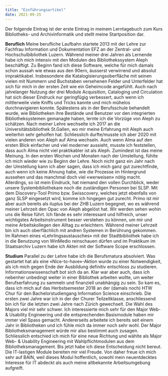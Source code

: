 ```yaml
---
title: "Einführungsartikel"
date: 2021-09-25
---
```


Der folgende Eintrag ist der erste Eintrag in meinem Lerntagebuch zum Kurs Bibliotheks- und Archivinformatik und stellt meine Startposition dar. 

**Beruflich**
Meine berufliche Laufbahn startete 2013 mit der Lehre zur Fachfrau Information und Dokumentation EFZ an der Zentral- und Hochschulbibliothek Luzern. Während meiner drei Jahren als Lernende habe ich mich intensiv mit den Modulen des Bibliothekssystem Aleph beschäftigt. Zu Beginn fand ich diese Software, welche für mich damals schon aussah wie etwas aus den 90ern, äusserst verwirrend und absolut impraktikabel. Insbesondere die Katalogisierungsoberfläche mit seinen vielen mit Nummern und Buchstaben versehenen Felder und Unterfelder hat sich für mich in der ersten Zeit wie ein Geheimcode angefühlt. Auch nach jahrelanger Nutzung der drei Module Acquisition, Cataloging und Circulation hat sich dieser Eindruck nur geringfügig verbessert, auch wenn ich mittlerweile viele Kniffs und Tricks kannte und mich mühelos durchnavigieren konnte. Spätestens als in der Berufsschule behandelt wurde, wie Bibliotheken ihre Bestände und Benutzer vor den integrierten Bibliotheksystemen gemanagte haben, lernte ich die Vorzüge von Aleph zu schätzen. Nach meiner Lehre wechselte ich 2017 an die Universitätsbibliothek St.Gallen, wo mir meine Erfahrung mit Aleph auch weiterhin sehr geholfen hat. Schliesslich durfte/musste ich aber 2020 mit vielen anderen von Aleph auf Alma wechseln. Auch wenn Alma auf den ersten Blick einfacher und viel moderner aussieht, musste ich feststellen, dass auch Alma nicht viel praktikabler ist als Aleph. Zumindest ist das meine Meinung. In den ersten Wochen und Monaten nach der Umstellung, fühlte ich mich wieder wie zu Beginn der Lehre. Noch nicht ganz ein Jahr nach der Umstellung kann ich aber sagen, dass ich mich ganz gut zurechtfinde, auch wenn ich keine Ahnung habe, wie die Prozesse im Hintergrund aussehen und das manchmal doch viel «werweisen» nötig macht. Allerdings, so ist mein Eindruck, hat niemand den vollen Durchblick, weder unsere Systembibliothekare noch die zuständigen Personen bei SLSP. Mit dem Discovery-Tool Primo bzw. Swisscovery, welches jetzt ebenfalls von ganz SLSP eingesetzt wird, komme ich hingegen gut zurecht. Primo ist mir aber auch bereits als iluplus bei der ZHB Luzern begegnet, wo es während meiner Lehrzeit den Opac von Aleph abgelöst hat. Wir werden sehen wohin uns die Reise führt. Ich fände es sehr interessant und hilfreich, unser wichtigstes Arbeitsinstrument besser verstehen zu können, um mir und meine Arbeitskollegen den Alltag zu erleichtern. 
Während meiner Lehrzeit bin ich auch oberflächlich mit andren Systemen in Berührung gekommen. Im Rahmen eines «Lehrlingsaustausches» mit der Stadtbibliothek habe ich in die Benutzung von WinMedio reinschauen dürfen und im Praktikum im Staatsarchiv Luzern habe ich Akten mit der Software Scope erschlossen. 

**Studium**
Parallel zu der Lehre habe ich die Berufsmatura absolviert. Was gestartet hat als eine «Nice-to-have»-Aktion wurde zu einer Notwendigkeit, als ich mich gegen Ende der Ausbildung definitiv entschloss zu studieren. Informationswissenschaft bot sich da an. Klar war aber auch, dass ich nebenher unbedingt weiter in einer Bibliothek arbeiten wollte, um weiter Berufserfahrung zu sammeln und finanziell unabhängig zu sein. So kam es, dass ich mich auf das Herbstsemester 2018 an der (damals noch) HTW Chur für den Bachelorstudiengang Information Science einschrieb. Die ersten zwei Jahre war ich in der der Churer Teilzeitklasse, anschliessend bin ich für die letzten zwei Jahre nach Zürich gewechselt. Die Wahl des Majors viel mir sehr schwer. Ich interessierte mich sehr für den Major Web- & Usability Engineering und die entsprechenden Basismodule haben mir immer viel Spass gemacht. Andererseits arbeitete ich bereits seit einem Jahr in Bibliotheken und ich fühle mich da immer noch sehr wohl. Der Major Bibliotheksmanagement würde mir also bestimmt auch zusagen. Schliesslich entschied ich mich für eine neue Richtung und wählte als Major Web- & Usability Engineering mit Wahlpflichtmodulen aus dem Bibliotheksmanagement. Bis jetzt habe ich diese Entscheidung nicht bereut. Die IT-lastigen Module bereiten mir viel Freude. Von daher freue ich mich sehr auf BAIN, weil dieses Modul hoffentlich, sowohl mein neuentdecktes Interesse für IT abdeckt als auch meine altbekannte Arbeitsumgebung aufgreift. 

